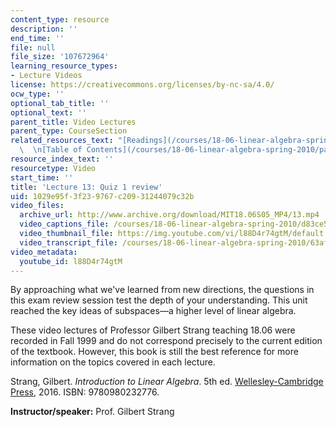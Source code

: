 ```yaml
---
content_type: resource
description: ''
end_time: ''
file: null
file_size: '107672964'
learning_resource_types:
- Lecture Videos
license: https://creativecommons.org/licenses/by-nc-sa/4.0/
ocw_type: ''
optional_tab_title: ''
optional_text: ''
parent_title: Video Lectures
parent_type: CourseSection
related_resources_text: "[Readings](/courses/18-06-linear-algebra-spring-2010/pages/readings)\
  \  \n[Table of Contents](/courses/18-06-linear-algebra-spring-2010/pages/readings#Table_of_Contents)"
resource_index_text: ''
resourcetype: Video
start_time: ''
title: 'Lecture 13: Quiz 1 review'
uid: 1029e95f-3f23-9767-c209-31244079c32b
video_files:
  archive_url: http://www.archive.org/download/MIT18.06S05_MP4/13.mp4
  video_captions_file: /courses/18-06-linear-algebra-spring-2010/d83ce5ad4dda5a28a9d90180987c3073_l88D4r74gtM.vtt
  video_thumbnail_file: https://img.youtube.com/vi/l88D4r74gtM/default.jpg
  video_transcript_file: /courses/18-06-linear-algebra-spring-2010/63af0d426b1415305114019a73e92e4f_l88D4r74gtM.pdf
video_metadata:
  youtube_id: l88D4r74gtM
---
```


By approaching what we've learned from new directions, the questions in this exam review session test the depth of your understanding. This unit reached the key ideas of subspaces—a higher level of linear algebra.

These video lectures of Professor Gilbert Strang teaching 18.06 were recorded in Fall 1999 and do not correspond precisely to the current edition of the textbook. However, this book is still the best reference for more information on the topics covered in each lecture.

Strang, Gilbert. _Introduction to Linear Algebra_. 5th ed. [Wellesley-Cambridge Press](http://www.wellesleycambridge.com/), 2016. ISBN: 9780980232776.

**Instructor/speaker:** Prof. Gilbert Strang

